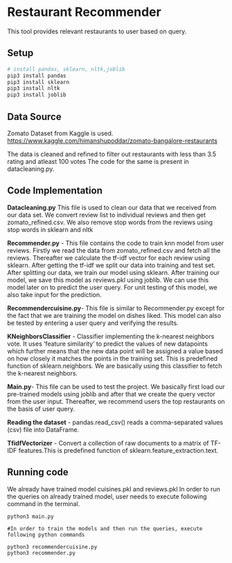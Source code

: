 # Restaurant Recommender

This tool provides relevant restaurants to user based on query.

## Setup

```bash
# install pandas, sklearn, nltk,joblib
pip3 install pandas
pip3 install sklearn
pip3 install nltk
pip3 install joblib
```

## Data Source

Zomato Dataset from Kaggle is used.
https://www.kaggle.com/himanshupoddar/zomato-bangalore-restaurants

The data is cleaned and refined to filter out restaurants with less than 3.5 rating and atleast 100 votes The code for the same is present in datacleaning.py.

## Code Implementation



**Datacleaning.py** This file is used to clean our data that we received from our data set. We convert review list to individual reviews and then get zomato_refined.csv. We also remove stop words from the reviews using stop words in sklearn and nltk

**Recommender.py** - This file contains the code to train knn model from user reviews. Firstly we read the data from zomato_refined.csv and fetch all the reviews. Thereafter we calculate the tf-idf vector for each review using sklearn. After getting the tf-idf
we split our data into training and test set. After splitting our data, we train our model using sklearn. After training our model, we save this model as reviews.pkl using joblib. We can use this model later on to predict the user query. For unit testing of this model, we also take input for the prediction.

**Recommendercuisine.py**- This file is similar to Recommender.py except for the fact that we are training the model on dishes liked. This model can also be tested by entering a user query and verifying the results.

**KNeighborsClassifier** - Classifier implementing the k-nearest neighbors vote. It uses ‘feature similarity’ to predict the values of new datapoints which further means that the new data point will be assigned a value based on how closely it matches the points in the training set.
This is predefined function of sklearn.neighbors. We are basically using this classifier to fetch the k-nearest neighbors.

**Main.py**- This file can be used to test the project. We basically first load our pre-trained models using joblib and after that we create the query vector from the user input. Thereafter, we recommend users the top restaurants on the basis of user query.




**Reading the dataset** - pandas.read_csv() reads a comma-separated values (csv) file into DataFrame.



**TfidfVectorizer** - Convert a collection of raw documents to a matrix of TF-IDF features.This is predefined function of sklearn.feature_extraction.text.

## Running code

We already have trained model cuisines.pkl and reviews.pkl
In order to run the queries on already trained model, user needs to execute following command in the terminal.

``` shell
python3 main.py

#In order to train the models and then run the queries, execute following python commands

python3 recommendercuisine.py
python3 recommender.py
```


